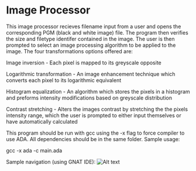 # Image Processor
This image processor recieves filename input from a user and opens the corresponding PGM (black and white image) file. The program then verifies the size and filetype identifer contained in the image. The user is then prompted to select an image processing algorithm to be applied to the image. 
The four transformations options offered are:

Image inversion - Each pixel is mapped to its greyscale opposite 

Logarithmic transformation - An image enhancement technique which converts each pixel to its logarithmic equivalent 

Histogram equalization - An algorithm which stores the pixels in a histogram and preforms intensity modifications based on greyscale distribution

Contrast stretching - Alters the images contrast by stretching the the pixels intensity range, which the user is prompted to either input themselves or have automatically calculated

This program should be run with gcc using the -x flag to force compiler to use ADA. All dependencies should be in the same folder. Sample usage:

gcc -x ada -c main.ada

Sample navigation (using GNAT IDE):
![Alt text](relative/path/to/img.jpg?raw=true "Title")
